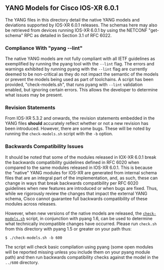## YANG Models for Cisco IOS-XR 6.0.1

The YANG files in this directory detail the native YANG models and deviations supported by IOS-XR 6.0.1 releases. The schemas here may also be retrieved from devices running IOS-XR 6.0.1 by using the NETCONF "get-schema" RPC as detailed in Section 3.1 of RFC 6022.


### Compliance With "pyang --lint"

The native YANG models are not fully compliant with all IETF guidelines as exemplified by running the pyang tool with the ```--lint``` flag. The errors and warnings exhibited by running pyang with the ```--lint``` flag are currently deemed to be non-critical as they do not impact the semantic of the models or prevent the models being used as part of toolchains. A script has been provided, "check-models.sh", that runs pyang with ```--lint``` validation enabled, but ignoring certain errors. This allows the developer to determine what issues may be present.


### Revision Statements

From IOS-XR 5.3.2 and onwards, the revision statements embedded in the YANG files **should** accurately reflect whether or not a new revision has been introduced. However, there are some bugs. These will be noted by running the ```check-models.sh``` script with the ```-b``` option.


### Backwards Compatibility Issues

It should be noted that some of the modules released in IOX-XR 6.0.1 break the backwards compatibility guidelines defined in RFC 6020 when compared to the same modules released in IOS-XR 6.0.1. This is because the "native" YANG modules for IOS-XR are generated from internal schema files that are an integral part of the implementation, and, as such, these can change in ways that break backwards compatibility per RFC 6020 guidelines when new features are introduced or when bugs are fixed. Thus, while we rigorously review the changes that impact the external YANG schema, Cisco cannot guarantee full backwards compatibility of these modules across releases.

However, when new versions of the native models are released, the [```check-models.sh```](check-models.sh) script, in conjunction with pyang 1.6, can be used to determine what technically incompatible changes have occurred. Please run ```check.sh``` from this directory with pyang 1.5 or greater on your path thus:

```
$ ./check-models.sh -b 600
```

The script will check basic compilation using pyang (some open modules will be reported missing unless you include them on your pyang module path) and then run backwards compatibility checks against the model in the ```../600``` directory.

